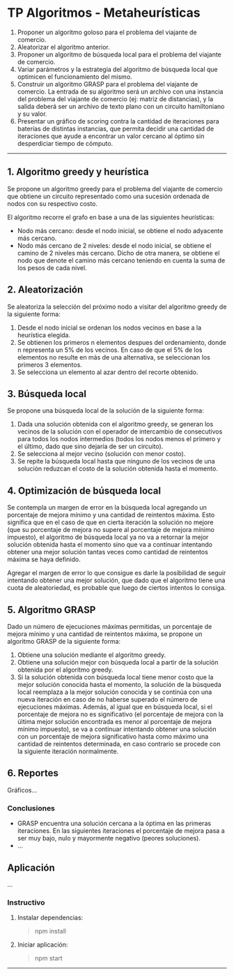 # TP Algoritmos - Metaheurísticas

1. Proponer un algoritmo goloso para el problema del viajante de comercio.
2. Aleatorizar el algoritmo anterior.
3. Proponer un algoritmo de búsqueda local para el problema del viajante de comercio.
4. Variar parámetros y la estrategia del algoritmo de búsqueda local que optimicen el funcionamiento del mismo.
5. Construir un algoritmo GRASP para el problema del viajante de comercio. La entrada de su algoritmo será un
   archivo con una instancia del problema del viajante de comercio (ej: matriz de distancias), y la salida deberá ser
   un archivo de texto plano con un circuito hamiltoniano y su valor.
6. Presentar un gráfico de scoring contra la cantidad de iteraciones para baterías de distintas instancias, que permita
   decidir una cantidad de iteraciones que ayude a encontrar un valor cercano al óptimo sin desperdiciar tiempo de
   cómputo.

---

## 1. Algoritmo greedy y heurística
Se propone un algoritmo greedy para el problema del viajante de comercio que obtiene un circuito representado como una sucesión ordenada de nodos con su respectivo costo.

El algoritmo recorre el grafo en base a una de las siguientes heurísticas:

-  Nodo más cercano:
desde el nodo inicial, se obtiene el nodo adyacente más cercano.
- Nodo más cercano de 2 niveles:
desde el nodo inicial, se obtiene el camino de 2 niveles más cercano. Dicho de otra manera, se obtiene el nodo que denote el camino más cercano teniendo en cuenta la suma de los pesos de cada nivel.

## 2. Aleatorización

Se aleatoriza la selección del próximo nodo a visitar del algoritmo greedy de la siguiente forma:

1. Desde el nodo inicial se ordenan los nodos vecinos en base a la heurística elegida.
2. Se obtienen los primeros n elementos despues del ordenamiento, donde n representa un 5% de los vecinos. En caso de que el 5% de los elementos no resulte en más de una alternativa, se seleccionan los primeros 3 elementos.
3. Se selecciona un elemento al azar dentro del recorte obtenido.

## 3. Búsqueda local

Se propone una búsqueda local de la solución de la siguiente forma:
1. Dada una solución obtenida con el algoritmo greedy, se generan los vecinos de la solución con el operador de intercambio de consecutivos para todos los nodos intermedios (todos los nodos menos el primero y el último, dado que sino dejaría de ser un circuito).
2. Se selecciona al mejor vecino (solución con menor costo).
3. Se repite la búsqueda local hasta que ninguno de los vecinos de una solución reduzcan el costo de la solución obtenida hasta el momento.

## 4. Optimización de búsqueda local

Se contempla un margen de error en la búsqueda local agregando un porcentaje de mejora mínimo y una cantidad de reintentos máxima. Esto significa que en el caso de que en cierta iteración la solución no mejore (que su porcentaje de mejora no supere al porcentaje de mejora mínimo impuesto), el algoritmo de búsqueda local ya no va a retornar la mejor solución obtenida hasta el momento sino que va a continuar intentando obtener una mejor solución tantas veces como cantidad de reintentos máxima se haya definido.

Agregar el margen de error lo que consigue es darle la posibilidad de seguir intentando obtener una mejor solución, que dado que el algoritmo tiene una cuota de aleatoriedad, es probable que luego de ciertos intentos lo consiga.

## 5. Algoritmo GRASP

Dado un número de ejecuciones máximas permitidas, un porcentaje de mejora mínimo y una cantidad de reintentos máxima, se propone un algoritmo GRASP de la siguiente forma:
1. Obtiene una solución mediante el algoritmo greedy.
2. Obtiene una solución mejor con búsqueda local a partir de la solución obtenida por el algoritmo greedy.
3. Si la solución obtenida con búsqueda local tiene menor costo que la mejor solución conocida hasta el momento, la solución de la búsqueda local reemplaza a la mejor solución conocida y se continúa con una nueva iteración en caso de no haberse superado el número de ejecuciones máximas.
Además, al igual que en búsqueda local, si el porcentaje de mejora no es significativo (el porcentaje de mejora con la última mejor solución encontrada es menor al porcentaje de mejora mínimo impuesto), se va a continuar intentando obtener una solución con un porcentaje de mejora significativo hasta como máximo una cantidad de reintentos determinada, en caso contrario se procede con la siguiente iteración normalmente.

## 6. Reportes

Gráficos...

### Conclusiones

- GRASP encuentra una solución cercana a la óptima en las primeras iteraciones. En las siguientes iteraciones el porcentaje de mejora pasa a ser muy bajo, nulo y mayormente negativo (peores soluciones).
- ... 

## Aplicación

...

### Instructivo

1. Instalar dependencias:
   >npm install
2. Iniciar aplicación:
   >npm start

---